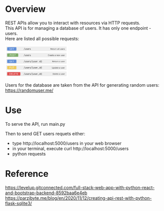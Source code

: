 # Overview
REST APIs allow you to interact with resources via HTTP requests.  
This API is for managing a database of users. It has only one endpoint - users.  
Here are listed all possible requests:

<img src="https://github.com/gosia-b/rest-api/blob/main/requests.png" width="40%">

Users for the database are taken from the API for generating random users: https://randomuser.me/

# Use
To serve the API, run main.py  

Then to send GET users requets either:
- type http://localhost:5000/users in your web browser
- in your terminal, execute curl http://localhost:5000/users
- python requests

# Reference
https://levelup.gitconnected.com/full-stack-web-app-with-python-react-and-bootstrap-backend-8592baa6e4eb
https://parzibyte.me/blog/en/2020/11/12/creating-api-rest-with-python-flask-sqlite3/
